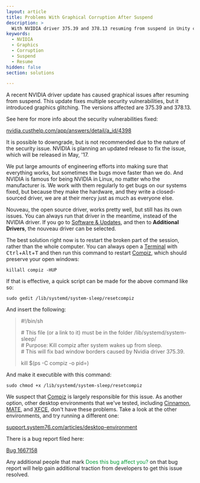 ```yaml
---
layout: article
title: Problems With Graphical Corruption After Suspend
description: >
  With NVIDIA driver 375.39 and 378.13 resuming from suspend in Unity causes graphical issues.
keywords:
  - NVIDIA
  - Graphics
  - Corruption
  - Suspend
  - Resume
hidden: false
section: solutions

---
```


A recent NVIDIA driver update has caused graphical issues after resuming from suspend. This update fixes multiple security vulnerabilities, but it introduced graphics glitching.  The versions affected are 375.39 and 378.13.

See here for more info about the security vulnerabilities fixed:

[nvidia.custhelp.com/app/answers/detail/a_id/4398](http://nvidia.custhelp.com/app/answers/detail/a_id/4398)

It is possible to downgrade, but is not recommended due to the nature of the security issue. NVIDIA is planning an updated release to fix the issue, which will be released in May, '17.

We put large amounts of engineering efforts into making sure that everything works, but sometimes the bugs move faster than we do. And NVIDIA is famous for being NVIDIA in Linux, no matter who the manufacturer is. We work with them regularly to get bugs on our systems fixed, but because they make the hardware, and they write a closed-sourced driver, we are at their mercy just as much as everyone else.

Nouveau, the open source driver, works pretty well, but still has its own issues. You can always run that driver in the meantime, instead of the NVIDIA driver.  If you go to <u>Software & Updates</u>, and then to **Additional Drivers**, the nouveau driver can be selected.

The best solution right now is to restart the broken part of the session, rather than the whole computer. You can always open a <u>Terminal</u> with <kbd>Ctrl</kbd>+<kbd>Alt</kbd>+<kbd>T</kbd> and then run this command to restart <u>Compiz</u>, which should preserve your open windows:

```
killall compiz -HUP
```

If that is effective, a quick script can be made for the above command like so:

```
sudo gedit /lib/systemd/system-sleep/resetcompiz
```

And insert the following:

> #!/bin/sh  
>  
> \# This file (or a link to it) must be in the folder /lib/systemd/system-sleep/  
> \# Purpose: Kill compiz after system wakes up from sleep.  
> \# This will fix bad window borders caused by Nvidia driver 375.39.  
>  
> kill $(ps -C compiz -o pid=)  

And make it executible with this command: 

```
sudo chmod +x /lib/systemd/system-sleep/resetcompiz
```

We suspect that <u>Compiz</u> is largely responsible for this issue.  As another option, other desktop environments that we've tested, including <u>Cinnamon</u>, <u>MATE</u>, and <u>XFCE</u>, don't have these problems.  Take a look at the other environments, and try running a different one:

[support.system76.com/articles/desktop-environment](http://support.system76.com/articles/desktop-environment/)

There is a bug report filed here:

[Bug 1667158](https://bugs.launchpad.net/ubuntu/+source/nvidia-graphics-drivers-375/+bug/1667158)

Any additional people that mark <span style="color: #093;">Does this bug affect you?</span> on that bug report will help gain additional traction from developers to get this issue resolved.
